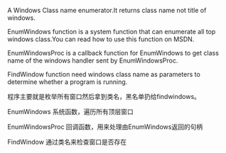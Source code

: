 A Windows Class name enumerator.It returns class name not title of windows.

EnumWindows function is a system function that can enumerate all top windows class.You can read how to use this function on MSDN.

EnumWindowsProc is a callback function for EnumWindows to get class name of the windows handler sent by EnumWindowsProc.

FindWindow function need windows class name as parameters to determine whether a program is running.

程序主要就是枚举所有窗口然后拿到类名，黑名单扔给findwindows。

EnumWindows 系统函数，遍历所有顶层窗口

EnumWindowsProc 回调函数，用来处理由EnumWindows返回的句柄

FindWindow 通过类名来检查窗口是否存在
